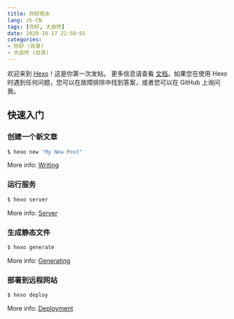 ```yaml
---
title: 你好雨水
lang: zh-CN
tags: [你好, 大自然]
date: 2020-10-17 22:58:01
categories:
- 你好 (目录)
- 大自然 (目录)
---
```


欢迎来到 [Hexo](https://hexo.io/)！这是你第一次发帖。 更多信息请查看 [文档](https://hexo.io/docs/)。如果您在使用 Hexo 时遇到任何问题，您可以在故障排除中找到答案，或者您可以在 GitHub 上询问我。


## 快速入门

### 创建一个新文章

``` bash
$ hexo new "My New Post"
```

More info: [Writing](https://hexo.io/docs/writing.html)

### 运行服务

``` bash
$ hexo server
```

More info: [Server](https://hexo.io/docs/server.html)

### 生成静态文件

``` bash
$ hexo generate
```

More info: [Generating](https://hexo.io/docs/generating.html)

### 部署到远程网站

``` bash
$ hexo deploy
```

More info: [Deployment](https://hexo.io/docs/one-command-deployment.html)

